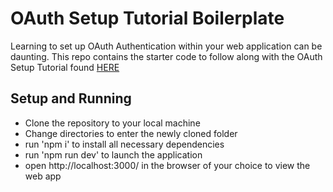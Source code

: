 # OAuth Setup Tutorial Boilerplate

Learning to set up OAuth Authentication within your web application can be daunting. This repo contains the starter code to follow along with the OAuth Setup Tutorial found [HERE](https://medium.com/@martinmurjas/getting-started-with-oauth-authentication-45a71173a080)

## Setup and Running

- Clone the repository to your local machine
- Change directories to enter the newly cloned folder
- run 'npm i' to install all necessary dependencies
- run 'npm run dev' to launch the application
- open http://localhost:3000/ in the browser of your choice to view the web app